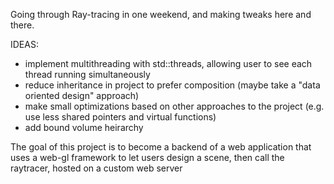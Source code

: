 Going through Ray-tracing in one weekend, and making tweaks here and there.

IDEAS:
- implement multithreading with std::threads, allowing user to see each thread running simultaneously
- reduce inheritance in project to prefer composition (maybe take a "data oriented design" approach)
- make small optimizations based on other approaches to the project (e.g. use less shared pointers and virtual functions)
- add bound volume heirarchy

The goal of this project is to become a backend of a web application that uses a web-gl framework to let users design a scene, then call the raytracer, hosted on a custom web server
